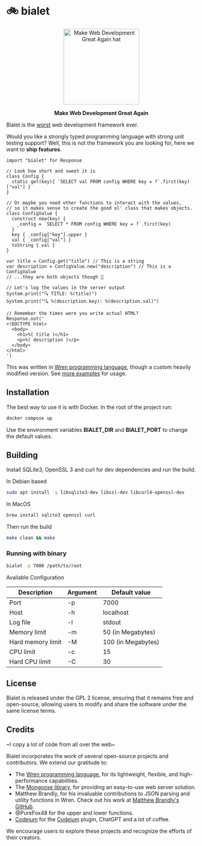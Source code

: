 # 🚲 bialet

<p align="center">
  <img src="https://github.com/bialet/bialet/assets/142173/af827692-0e0d-4805-a478-77d07bd62e18" alt="Make Web Development Great Again hat" width="200" />
</p>
<p align="center">
  <strong>Make Web Development Great Again</strong>
</p>


Bialet is the [worst](https://en.wikipedia.org/wiki/Worse_is_better) web
development framework ever.

Would you like a strongly typed programming language with strong unit testing support?
Well, this is not the framework you are looking for, here we want to **ship features**.

```wren
import "bialet" for Response

// Look how short and sweet it is
class Config {
  static get(key){ `SELECT val FROM config WHERE key = ?`.first(key)["val"] }
}

// Or maybe you need other functions to interact with the values,
// so it makes sense to create the good ol' class that makes objects.
class ConfigValue {
  construct new(key) {
    _config = `SELECT * FROM config WHERE key = ?`.first(key)
  }
  key { _config["key"].upper }
  val { _config["val"] }
  toString { val }
}

var title = Config.get("title") // This is a string
var description = ConfigValue.new("description") // This is a ConfigValue
// ...they are both objects though 🤔

// Let's log the values in the server output
System.print("🔍 TITLE: %(title)")
System.print("🔍 %(description.key): %(description.val)")

// Remember the times were you write actual HTML?
Response.out('
<!DOCTYPE html>
  <body>
    <h1>%( title )</h1>
    <p>%( description )</p>
  </body>
</html>
')
```

This was written in [Wren programming language](https://wren.io), though a custom heavily modified version. See [more examples](examples/run.md) for usage.

## Installation

The best way to use it is with Docker. In the root of the project run:

```bash
docker compose up
```

Use the environment variables **BIALET_DIR** and **BIALET_PORT** to change the
default values.

## Building

Install SQLite3, OpenSSL 3 and curl for dev dependencies and run the build.

In Debian based

```bash
sudo apt install -y libsqlite3-dev libssl-dev libcurl4-openssl-dev
```

In MacOS

```bash
brew install sqlite3 openssl curl
```

Then run the build

```bash
make clean && make
```

### Running with binary

```bash
bialet -p 7000 /path/to/root
```

Available Configuration

| Description | Argument | Default value |
| --- | --- | --- |
| Port | -p | 7000 |
| Host | -h | localhost |
| Log file | -l | stdout |
| Memory limit | -m | 50 (in Megabytes) |
| Hard memory limit | -M | 100 (in Megabytes) |
| CPU limit | -c | 15 |
| Hard CPU limit | -C | 30 |

## License

Bialet is released under the GPL 2 license, ensuring that it remains free and open-source, allowing users to modify and share the software under the same license terms.

## Credits

~I copy a lot of code from all over the web~

Bialet incorporates the work of several open-source projects and contributors. We extend our gratitude to:

- The [Wren programming language](https://wren.io), for its lightweight, flexible, and high-performance capabilities.
- The [Mongoose library](https://github.com/expressjs/mongoose), for providing an easy-to-use web server solution.
- Matthew Brandly, for his invaluable contributions to JSON parsing and utility functions in Wren. Check out his work at [Matthew Brandly's GitHub](https://github.com/brandly/wren-json).
- @PureFox48 for the upper and lower functions.
- [Codeium](https://github.com/codeium) for the [Codeium](https://codeium.com) plugin, ChatGPT and a lot of coffee.

We encourage users to explore these projects and recognize the efforts of their creators.
